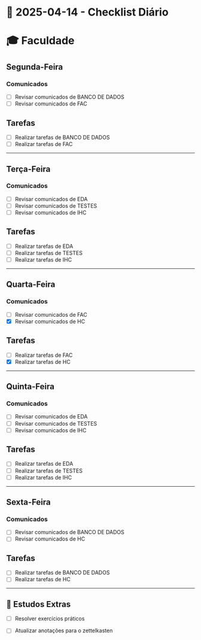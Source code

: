 # 📅 2025-04-14 - Checklist Diário  

# 🎓 Faculdade  

## Segunda-Feira 
### Comunicados
- [ ] Revisar comunicados de BANCO DE DADOS
- [ ] Revisar comunicados de FAC

## Tarefas
- [ ] Realizar tarefas de BANCO DE DADOS
- [ ] Realizar tarefas de FAC
---
## Terça-Feira 

### Comunicados
- [ ] Revisar comunicados de EDA
- [ ] Revisar comunicados de TESTES 
- [ ] Revisar comunicados de IHC
## Tarefas
- [ ] Realizar tarefas de EDA
- [ ] Realizar tarefas de TESTES
- [ ] Realizar tarefas de IHC
---
## Quarta-Feira

### Comunicados
- [ ] Revisar comunicados de FAC
- [x] Revisar comunicados de HC

## Tarefas
- [ ] Realizar tarefas de FAC
- [x] Realizar tarefas de HC
---
## Quinta-Feira  

### Comunicados
- [ ] Revisar comunicados de EDA
- [ ] Revisar comunicados de TESTES 
- [ ] Revisar comunicados de IHC

## Tarefas
- [ ] Realizar tarefas de EDA
- [ ] Realizar tarefas de TESTES 
- [ ] Realizar tarefas de IHC
---
## Sexta-Feira

### Comunicados
- [ ] Revisar comunicados de BANCO DE DADOS
- [ ] Revisar comunicados de HC
## Tarefas
- [ ] Realizar tarefas de BANCO DE DADOS
- [ ] Realizar tarefas de HC
---

## 📖 Estudos Extras  
- [ ] Resolver exercícios práticos  
- [ ] Atualizar anotações  para o zettelkasten


